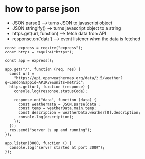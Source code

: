 # how to parse json

- JSON.parse() --> turns JSON to javascript object
- JSON.stringify() --> turns javascript object to a string
- https.get(url, function) --> fetch data from API
- response.on('data') --> event listener when the data is fetched

```
const express = require("express");
const https = require("https");

const app = express();

app.get("/", function (req, res) {
  const url =
    "https://api.openweathermap.org/data/2.5/weather?q=London&appid=APIKEY&units=metric";
  https.get(url, function (response) {
    console.log(response.statusCode);

    response.on("data", function (data) {
      const weatherData = JSON.parse(data);
      const temp = weatherData.main.temp;
      const description = weatherData.weather[0].description;
      console.log(description);
    });
  });
  res.send("server is up and running");
});

app.listen(3000, function () {
  console.log("server started at port 3000");
});
```
